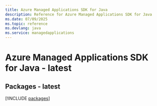 ```yaml
---
title: Azure Managed Applications SDK for Java
description: Reference for Azure Managed Applications SDK for Java
ms.date: 07/09/2025
ms.topic: reference
ms.devlang: java
ms.service: managedapplications
---
```

# Azure Managed Applications SDK for Java - latest
## Packages - latest
[!INCLUDE [packages](managed-applications-index.md)]